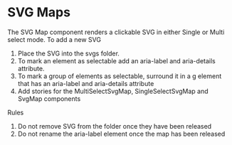 # SVG Maps

The SVG Map component renders a clickable SVG in either Single or Multi select mode. To add a new SVG

1. Place the SVG into the svgs folder.
2. To mark an element as selectable add an aria-label and aria-details attribute. 
3. To mark a group of elements as selectable, surround it in a g element that has an aria-label and aria-details attribute
4. Add stories for the MultiSelectSvgMap, SingleSelectSvgMap and SvgMap components 

Rules

1. Do not remove SVG from the folder once they have been released
2. Do not rename the aria-label element once the map has been released



